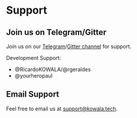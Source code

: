 # Support

## Join us on Telegram/Gitter

Join us on our [Telegram](https://t.co/MpSK3z1aWw)/[Gitter
channel](https://gitter.im/kowala-tech/Lobby) for support.

Development Support:

- @RicardoKOWALA/@rgeraldes
- @yourheropaul

## Email Support

Feel free to email us at support@kowala.tech.

</br></br>
